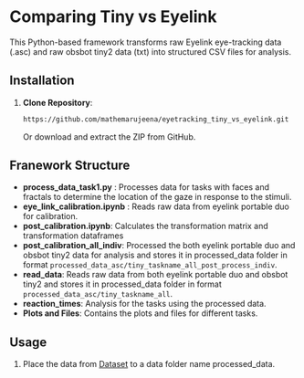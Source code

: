 # Comparing Tiny vs Eyelink

This Python-based framework transforms raw Eyelink eye-tracking data (.asc) and raw obsbot tiny2 data (txt) into structured CSV files for analysis.

## Installation
1. **Clone Repository**: 
    ```bash
   https://github.com/mathemarujeena/eyetracking_tiny_vs_eyelink.git
   ```

   Or download and extract the ZIP from GitHub.

## Franework Structure
- **process_data_task1.py** : Processes data for tasks with faces and fractals to determine the location of the gaze in response to the stimuli.
- **eye_link_calibration.ipynb** : Reads raw data from eyelink portable duo for calibration.
- **post_calibration.ipynb**: Calculates the transformation matrix and transformation dataframes
- **post_calibration_all_indiv**: Processed the both eyelink portable duo and obsbot tiny2 data for analysis and stores it in processed_data folder in format `processed_data_asc/tiny_taskname_all_post_process_indiv`.
- **read_data**: Reads raw data from both eyelink portable duo and obsbot tiny2 and stores it in processed_data folder in format `processed_data_asc/tiny_taskname_all`.
- **reaction_times**: Analysis for the tasks using the processed data.
- **Plots and Files**: Contains the plots and files for different tasks.

## Usage
1. Place the data from [Dataset](https://figshare.com/s/3c879b0e38bbc7c9b978) to a data folder name processed_data.


